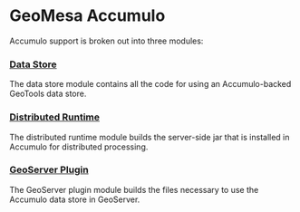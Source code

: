 # GeoMesa Accumulo

Accumulo support is broken out into three modules:

### [Data Store](geomesa-accumulo-datastore)

The data store module contains all the code for using an Accumulo-backed GeoTools data store.

### [Distributed Runtime](geomesa-accumulo-distributed-runtime)

The distributed runtime module builds the server-side jar that is installed in Accumulo for distributed processing.

### [GeoServer Plugin](../geomesa-gs-plugin/geomesa-accumulo-gs-plugin)

The GeoServer plugin module builds the files necessary to use the Accumulo data store in GeoServer.
